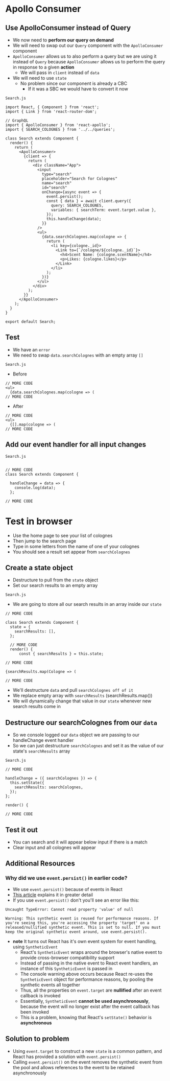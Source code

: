 # Apollo Consumer

## Use ApolloConsumer instead of Query
* We now need to **perform our query on demand**
* We will need to swap out our `Query` component with the `ApolloConsumer` component
* `ApolloConsumer` allows us to also perform a query but we are using it instead of `Query` because `ApolloConsumer` allows us to perform the query in response to a given **action**
    - We will pass in `client` instead of `data`
* We will need to use `state`
  - No problem since our component is already a CBC
    + If it was a SBC we would have to convert it now

`Search.js`

```
import React, { Component } from 'react';
import { Link } from 'react-router-dom';

// GraphQL
import { ApolloConsumer } from 'react-apollo';
import { SEARCH_COLOGNES } from '../../queries';

class Search extends Component {
  render() {
    return (
      <ApolloConsumer>
        {client => {
          return (
            <div className="App">
              <input
                type="search"
                placeholder="Search for Colognes"
                name="search"
                id="search"
                onChange={async event => {
                  event.persist();
                  const { data } = await client.query({
                    query: SEARCH_COLOGNES,
                    variables: { searchTerm: event.target.value },
                  });
                  this.handleChange(data);
                }}
              />
              <ul>
                {data.searchColognes.map(cologne => {
                  return (
                    <li key={cologne._id}>
                      <Link to={`/cologne/${cologne._id}`}>
                        <h4>Scent Name: {cologne.scentName}</h4>
                        <p>Likes: {cologne.likes}</p>
                      </Link>
                    </li>
                  );
                })}
              </ul>
            </div>
          );
        }}
      </ApolloConsumer>
    );
  }
}

export default Search;
```

## Test
* We have an `error`
* We need to swap `data.searchColognes` with an empty array `[]`

`Search.js`

* Before

```
// MORE CODE
<ul>
  {data.searchColognes.map(cologne => (
// MORE CODE
```

* After

```
// MORE CODE
<ul>
  {[].map(cologne => (
// MORE CODE
```

## Add our event handler for all input changes
`Search.js`

```

// MORE CODE
class Search extends Component {

  handleChange = data => {
    console.log(data);
  };

// MORE CODE
```

# Test in browser
* Use the home page to see your list of colognes
* Then jump to the search page
* Type in some letters from the name of one of your colognes
* You should see a result set appear from `searchColognes`

## Create a state object
* Destructure to pull from the `state` object
* Set our search results to an empty array 

`Search.js`

* We are going to store all our search results in an array inside our `state`

```
// MORE CODE

class Search extends Component {
  state = {
    searchResults: [],
  };

  // MORE CODE
  render() {
      const { searchResults } = this.state;

// MORE CODE

{searchResults.map(Cologne => (

// MORE CODE
```

* We'll destructure `data` and pull `searchColognes off of it`
* We replace empty array with `searchResults` (searchResults.map())
* We will dynamically change that value in our `state` whenever new search results come in

## Destructure our searchColognes from our `data`
* So we console logged our `data` object we are passing to our handleChange event handler
* So we can just destructure `searchColognes` and set it as the value of our state's `searchResults` array

`Search.js`

```
// MORE CODE

handleChange = ({ searchColognes }) => {
  this.setState({
    searchResults: searchColognes,
  });
};

render() {

// MORE CODE
```

## Test it out
* You can search and it will appear below input if there is a match
* Clear input and all colognes will appear

## Additional Resources
### Why did we use `event.persist()` in earlier code?
* We use `event.persist()` because of events in React
* [This article](https://www.duncanleung.com/blog/2017-08-14-fixing-react-warnings-synthetic-events-in-setstate/) explains it in greater detail
* If you use `event.persist()` don't you'll see an error like this:

```
Uncaught TypeError: Cannot read property 'value' of null

Warning: This synthetic event is reused for performance reasons. If you're seeing this, you're accessing the property 'target' on a released/nullified synthetic event. This is set to null. If you must keep the original synthetic event around, use event.persist().
```

* **note** It turns out React has it's own event system for event handling, using `SyntheticEvent`
    - React's `SyntheticEvent` wraps around the browser's native event to provide cross-browser compatibility support
    - Instead of passing in the native event to React event handlers, an instance of this `SyntheticEvent` is passed in
    - The console warning above occurs because React re-uses the `SyntheticEvent` object for performance reasons, by pooling the synthetic events all together
    - Thus, all the properties on `event.target` are **nullified** after an event callback is invoked
    - Essentially, `SyntheticEvent` **cannot be used asynchronously**, because the event will no longer exist after the event callback has been invoked
    - This is a problem, knowing that React's `setState()` behavior is **asynchronous**

## Solution to problem
* Using `event.target` to construct a new `state` is a common pattern, and React has provided a solution with `event.persist()`
* Calling `event.persist()` on the event removes the synthetic event from the pool and allows references to the event to be retained asynchronously

